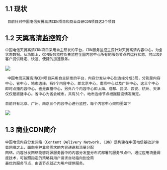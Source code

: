 ## 1.1 现状

```
 目前针对中国电信天翼高清CDN项目和商业自研CDN项目这2个项目
```

## 1.2 天翼高清监控简介

```markdown
中国电信天翼高清CDN项目采用自主研发的平台，CDN服务监控主要针对天翼高清内容中心，为全国内容中心7*24小时运营和维护提供实时可靠的在线
状态数据。从功能上，CDN服务监控负责监控全国内容中心所有的服务节点的运行状态，可以及时、准确的反应服务器状态，确保CDN可以有效的为接入
客户提供稳定、快速、便捷的加速服务。
```

![](/assets/cdn.png)

```
 中国电信天翼高清CDN项目采用自主研发的平台，内容分发从中心到边缘分成3层，分别是内容中心，省中心，地市边缘。有9个内容中心，即北京中心，南京中心以及广州中心，这三个中心即时点播内容中心，也是直播中心，另外六个内容中心即上海、成都、武汉、西安、杭州、天津仅仅是直播中心。省中心为省会城市，共有31个。地市边缘节点根据建设情况确定。 

目前只有北京、广州、南京三个内容中心进行监控，每个内容中心架构图如下
```

![](/assets/images1.png)

## 1.3 商业CDN简介

```
中国电信内容分发网络（Content Delivery Network, CDN）是构建在中国电信基础IP承载网络之上，面向多种业务需求的内容递送和流量分配
网络。内容分发网络能够将源服务器中的内容分发至分布式部署的服务节点中，通过应用流量调度技术，可按照指定的策略将用户请求自动指向到全局
最优的服务节点，由该节点就近为用户提供服务。
```




